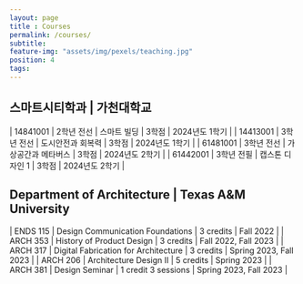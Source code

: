 ```yaml
---
layout: page
title : Courses
permalink: /courses/
subtitle:
feature-img: "assets/img/pexels/teaching.jpg"
position: 4
tags:
---
```


## 스마트시티학과 | 가천대학교

| 14841001 | 2학년 전선 | 스마트 빌딩 | 3학점 | 2024년도 1학기 |
| 14413001 | 3학년 전선 | 도시안전과 회복력 | 3학점 | 2024년도 1학기 |
| 61481001 | 3학년 전선 | 가상공간과 메타버스 | 3학점 | 2024년도 2학기 |
| 61442001 | 3학년 전필 | 캡스톤 디자인 1 | 3학점 | 2024년도 2학기 |

## Department of Architecture | Texas A&M University

| ENDS 115 | Design Communication Foundations | 3 credits | Fall 2022 |
| ARCH 353 | History of Product Design | 3 credits | Fall 2022, Fall 2023 |
| ARCH 317 | Digital Fabrication for Architecture | 3 credits | Spring 2023, Fall 2023 |
| ARCH 206 | Architecture Design II | 5 credits | Spring 2023 |
| ARCH 381 | Design Seminar | 1 credit 3 sessions | Spring 2023, Fall 2023 |
